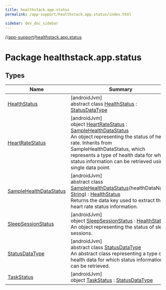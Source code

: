 ```yaml
---
title: healthstack.app.status
permalink: /app-support/healthstack.app.status/index.html

sidebar: dev_doc_sidebar
---
```

//[app-support](../../index.html)/[healthstack.app.status](index.html)



# Package healthstack.app.status



## Types


| Name | Summary |
|---|---|
| [HealthStatus](-health-status/index.html) | [androidJvm]<br>abstract class [HealthStatus](-health-status/index.html) : [StatusDataType](-status-data-type/index.html) |
| [HeartRateStatus](-heart-rate-status/index.html) | [androidJvm]<br>object [HeartRateStatus](-heart-rate-status/index.html) : [SampleHealthDataStatus](-sample-health-data-status/index.html)<br>An object representing the status of heart rate. Inherits from SampleHealthDataStatus, which represents a type of health data for which status information can be retrieved using a single data point. |
| [SampleHealthDataStatus](-sample-health-data-status/index.html) | [androidJvm]<br>abstract class [SampleHealthDataStatus](-sample-health-data-status/index.html)(healthDataName: [String](https://kotlinlang.org/api/latest/jvm/stdlib/kotlin/-string/index.html)) : [HealthStatus](-health-status/index.html)<br>Returns the data key used to extract the heart rate status information. |
| [SleepSessionStatus](-sleep-session-status/index.html) | [androidJvm]<br>object [SleepSessionStatus](-sleep-session-status/index.html) : [HealthStatus](-health-status/index.html)<br>An object representing the status of sleep sessions. |
| [StatusDataType](-status-data-type/index.html) | [androidJvm]<br>abstract class [StatusDataType](-status-data-type/index.html)<br>An abstract class representing a type of health data for which status information can be retrieved. |
| [TaskStatus](-task-status/index.html) | [androidJvm]<br>object [TaskStatus](-task-status/index.html) : [StatusDataType](-status-data-type/index.html) |

